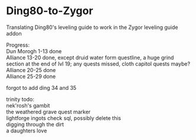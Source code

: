 # Ding80-to-Zygor
Translating Ding80's leveling guide to work in the Zygor leveling guide addon

Progress:  
Dun Morogh 1-13 done  
Alliance 13-20 done, except druid water form questline, a huge grind section at the end of lvl 19; any quests missed, cloth capitol quests maybe?  
Alliance 20-25 done  
Alliance 25-29 done  

forgot to add ding 34 and 35

trinity todo:  
nek'rosh's gambit  
the weathered grave quest marker  
lightforge ingots check sql, possibly delete this  
digging through the dirt  
a daughters love  
